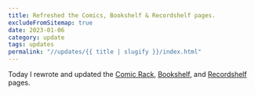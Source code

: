 ```yaml
---
title: Refreshed the Comics, Bookshelf & Recordshelf pages.
excludeFromSitemap: true
date: 2023-01-06
category: update
tags: updates
permalink: "//updates/{{ title | slugify }}/index.html"
---
```


Today I rewrote and updated the [Comic Rack](/comics/), [Bookshelf](/bookshelf/), and [Recordshelf](/recordshelf) pages.